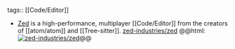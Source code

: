 tags:: [[Code/Editor]]

- [Zed](https://zed.dev/) is a high-performance, multiplayer [[Code/Editor]] from the creators of [[atom/atom]] and [[Tree-sitter]].
  [zed-industries/zed](https://github.com/zed-industries/zed)
  @@html: <a href="https://github.com/zed-industries/zed/"><img src="https://github-readme-stats-astronomer.vercel.app/api/pin/?username=zed-industries&repo=zed&theme=tokyonight" alt="zed-industries/zed"/></a>@@